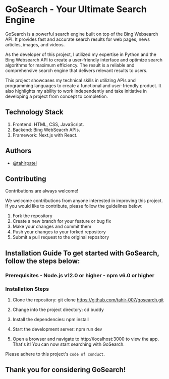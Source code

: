 # GoSearch - Your Ultimate Search Engine

GoSearch is a powerful search engine built on top of the Bing Websearch API. It provides fast and accurate search results for web pages, news articles, images, and videos.

As the developer of this project, I utilized my expertise in Python and the Bing Websearch API to create a user-friendly interface and optimize search algorithms for maximum efficiency. The result is a reliable and comprehensive search engine that delivers relevant results to users.

This project showcases my technical skills in utilizing APIs and programming languages to create a functional and user-friendly product. It also highlights my ability to work independently and take initiative in developing a project from concept to completion.

## Technology Stack

1. Frontend: HTML, CSS, JavaScript.
2. Backend: Bing WebSeacrh APIs.
3. Framework: Next.js with React.

## Authors

- [@tahirpatel](https://www.github.com/tahir-007)

## Contributing

Contributions are always welcome!

We welcome contributions from anyone interested in improving this project. If you would like to contribute, please follow the guidelines below:

1. Fork the repository
2. Create a new branch for your feature or bug fix
3. Make your changes and commit them
4. Push your changes to your forked repository
5. Submit a pull request to the original repository

## Installation Guide To get started with GoSearch, follow the steps below:

### Prerequisites - Node.js v12.0 or higher - npm v6.0 or higher

### Installation Steps

1. Clone the repository:
   git clone https://github.com/tahir-007/gosearch.git

2. Change into the project directory:
   cd buddy

3. Install the dependencies:
   npm install

4. Start the development server:
   npm run dev

5. Open a browser and navigate to http://localhost:3000 to view the app.
   That's it! You can now start searching with GoSearch.

Please adhere to this project's `code of conduct`.

## Thank you for considering GoSearch!
